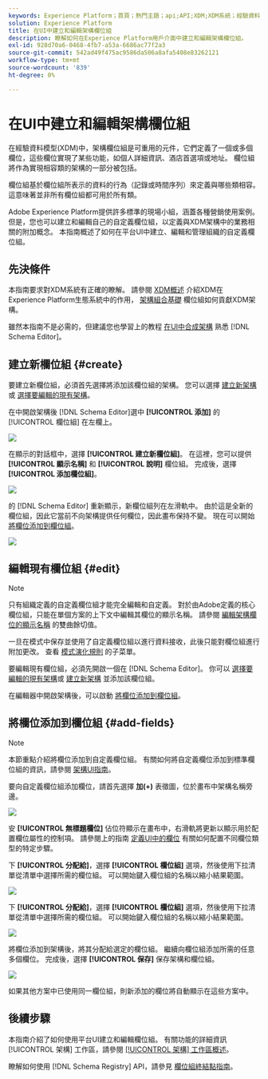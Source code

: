 ```yaml
---
keywords: Experience Platform；首頁；熱門主題；api;API;XDM;XDM系統；經驗資料模型；資料模型；ui;workspace;field group；欄位組；
solution: Experience Platform
title: 在UI中建立和編輯架構欄位組
description: 瞭解如何在Experience Platform用戶介面中建立和編輯架構欄位組。
exl-id: 928d70a6-0468-4fb7-a53a-6686ac77f2a3
source-git-commit: 542ad49f475ac9586da506a8afa5408e83262121
workflow-type: tm+mt
source-wordcount: '839'
ht-degree: 0%

---
```


# 在UI中建立和編輯架構欄位組

在經驗資料模型(XDM)中，架構欄位組是可重用的元件，它們定義了一個或多個欄位，這些欄位實現了某些功能，如個人詳細資訊、酒店首選項或地址。 欄位組將作為實現相容類的架構的一部分被包括。

欄位組基於欄位組所表示的資料的行為（記錄或時間序列）來定義與哪些類相容。 這意味著並非所有欄位組都可用於所有類。

Adobe Experience Platform提供許多標準的現場小組，涵蓋各種營銷使用案例。 但是，您也可以建立和編輯自己的自定義欄位組，以定義與XDM架構中的業務相關的附加概念。 本指南概述了如何在平台UI中建立、編輯和管理組織的自定義欄位組。

## 先決條件

本指南要求對XDM系統有正確的瞭解。 請參閱 [XDM概述](../../home.md) 介紹XDM在Experience Platform生態系統中的作用， [架構組合基礎](../../schema/composition.md) 欄位組如何貢獻XDM架構。

雖然本指南不是必需的，但建議您也學習上的教程 [在UI中合成架構](../../tutorials/create-schema-ui.md) 熟悉 [!DNL Schema Editor]。

## 建立新欄位組 {#create}

要建立新欄位組，必須首先選擇將添加該欄位組的架構。 您可以選擇 [建立新架構](./schemas.md#create) 或 [選擇要編輯的現有架構](./schemas.md#edit)。

在中開啟架構後 [!DNL Schema Editor]選中 **[!UICONTROL 添加]** 的 [!UICONTROL 欄位組] 在左欄上。

![](../../images/ui/resources/field-groups/add-field-group.png)

在顯示的對話框中，選擇 **[!UICONTROL 建立新欄位組]**。 在這裡，您可以提供 **[!UICONTROL 顯示名稱]** 和 **[!UICONTROL 說明]** 欄位組。 完成後，選擇 **[!UICONTROL 添加欄位組]**。

![](../../images/ui/resources/field-groups/create-field-group.png)

的 [!DNL Schema Editor] 重新顯示，新欄位組列在左滑軌中。 由於這是全新的欄位組，因此它當前不向架構提供任何欄位，因此畫布保持不變。 現在可以開始 [將欄位添加到欄位組](#add-fields)。

![](../../images/ui/resources/field-groups/field-group-added.png)

## 編輯現有欄位組 {#edit}

>[!NOTE]
>
>只有組織定義的自定義欄位組才能完全編輯和自定義。 對於由Adobe定義的核心欄位組，只能在單個方案的上下文中編輯其欄位的顯示名稱。 請參閱 [編輯架構欄位的顯示名稱](./schemas.md#display-names) 的雙曲餘切值。
>
>一旦在模式中保存並使用了自定義欄位組以進行資料接收，此後只能對欄位組進行附加更改。 查看 [模式演化規則](../../schema/composition.md#evolution) 的子菜單。

要編輯現有欄位組，必須先開啟一個在 [!DNL Schema Editor]。 你可以 [選擇要編輯的現有架構](./schemas.md#edit)或 [建立新架構](./schemas.md#create) 並添加該欄位組。

在編輯器中開啟架構後，可以啟動 [將欄位添加到欄位組](#add-fields)。

## 將欄位添加到欄位組 {#add-fields}

>[!NOTE]
>
>本節重點介紹將欄位添加到自定義欄位組。 有關如何將自定義欄位添加到標準欄位組的資訊，請參閱 [架構UI指南](./schemas.md#custom-fields-for-standard-groups)。

要向自定義欄位組添加欄位，請首先選擇 **加(+)** 表徵圖，位於畫布中架構名稱旁邊。

![](../../images/ui/resources/field-groups/add-field.png)

安 **[!UICONTROL 無標題欄位]** 佔位符顯示在畫布中，右滑軌將更新以顯示用於配置欄位屬性的控制項。 請參閱上的指南 [定義UI中的欄位](../fields/overview.md#define) 有關如何配置不同欄位類型的特定步驟。

下 **[!UICONTROL 分配給]**，選擇 **[!UICONTROL 欄位組]** 選項，然後使用下拉清單從清單中選擇所需的欄位組。 可以開始鍵入欄位組的名稱以縮小結果範圍。

![](../../images/ui/resources/field-groups/select-field-group.png)

下 **[!UICONTROL 分配給]**，選擇 **[!UICONTROL 欄位組]** 選項，然後使用下拉清單從清單中選擇所需的欄位組。 可以開始鍵入欄位組的名稱以縮小結果範圍。

![](../../images/ui/resources/field-groups/select-field-group.png)

將欄位添加到架構後，將其分配給選定的欄位組。 繼續向欄位組添加所需的任意多個欄位。 完成後，選擇 **[!UICONTROL 保存]** 保存架構和欄位組。

![](../../images/ui/resources/field-groups/complete-field-group.png)

如果其他方案中已使用同一欄位組，則新添加的欄位將自動顯示在這些方案中。

## 後續步驟

本指南介紹了如何使用平台UI建立和編輯欄位組。 有關功能的詳細資訊 [!UICONTROL 架構] 工作區，請參閱 [[!UICONTROL 架構] 工作區概述](../overview.md)。

瞭解如何使用 [!DNL Schema Registry] API，請參見 [欄位組終結點指南](../../api/field-groups.md)。

